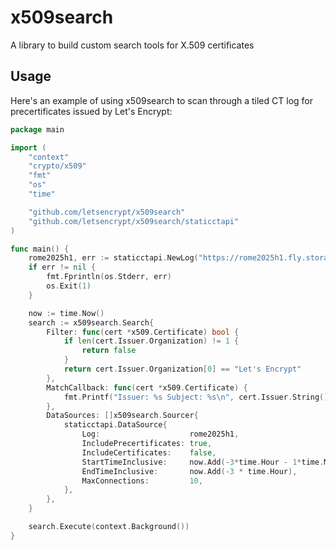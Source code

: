 # x509search

A library to build custom search tools for X.509 certificates

## Usage

Here's an example of using x509search to scan through a tiled CT log for
precertificates issued by Let's Encrypt:

```go
package main

import (
	"context"
	"crypto/x509"
	"fmt"
	"os"
	"time"

	"github.com/letsencrypt/x509search"
	"github.com/letsencrypt/x509search/staticctapi"
)

func main() {
	rome2025h1, err := staticctapi.NewLog("https://rome2025h1.fly.storage.tigris.dev/")
	if err != nil {
		fmt.Fprintln(os.Stderr, err)
		os.Exit(1)
	}

	now := time.Now()
	search := x509search.Search{
		Filter: func(cert *x509.Certificate) bool {
			if len(cert.Issuer.Organization) != 1 {
				return false
			}
			return cert.Issuer.Organization[0] == "Let's Encrypt"
		},
		MatchCallback: func(cert *x509.Certificate) {
			fmt.Printf("Issuer: %s Subject: %s\n", cert.Issuer.String(), cert.Subject.String())
		},
		DataSources: []x509search.Sourcer{
			staticctapi.DataSource{
				Log:                    rome2025h1,
				IncludePrecertificates: true,
				IncludeCertificates:    false,
				StartTimeInclusive:     now.Add(-3*time.Hour - 1*time.Minute),
				EndTimeInclusive:       now.Add(-3 * time.Hour),
				MaxConnections:         10,
			},
		},
	}

	search.Execute(context.Background())
}
```

